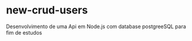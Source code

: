 # new-crud-users

Desenvolvimento de uma Api em Node.js com database postgreeSQL para fim de estudos
